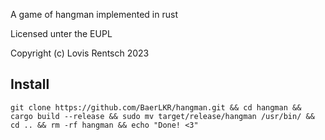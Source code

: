 A game of hangman implemented in rust

Licensed unter the EUPL

Copyright (c) Lovis Rentsch 2023

## Install

```
git clone https://github.com/BaerLKR/hangman.git && cd hangman && cargo build --release && sudo mv target/release/hangman /usr/bin/ && cd .. && rm -rf hangman && echo "Done! <3"
```
